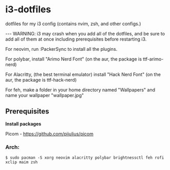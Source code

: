 # i3-dotfiles
dotfiles for my i3 config (contains nvim, zsh, and other configs.)

--- WARNING: i3 may crash when you add all of the dotfiles, and be sure to add all of them at once including prerequisites before restarting i3.

For neovim, run :PackerSync to install all the plugins.

For polybar, install "Arimo Nerd Font" (on the aur, the package is ttf-arimo-nerd)

For Alacritty, (the best terminal emulator) install "Hack Nerd Font"
(on the aur, the package is ttf-hack-nerd)

For feh, make a folder in your home directory named "Wallpapers" and name your wallpaper "wallpaper.jpg"

## Prerequisites 
**Install packages**

Picom - https://github.com/pijulius/picom
### Arch:
```
$ sudo pacman -S xorg neovim alacritty polybar brightnessctl feh rofi xclip maim zsh
```


